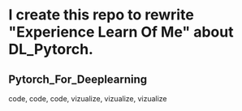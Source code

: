 # I create this repo to rewrite "Experience Learn Of Me" about DL_Pytorch. 

## Pytorch_For_Deeplearning
code, code, code, vizualize, vizualize, vizualize 
